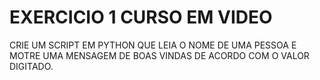 # EXERCICIO 1 CURSO EM VIDEO

CRIE UM SCRIPT EM PYTHON QUE LEIA O NOME DE UMA PESSOA E\
MOTRE UMA MENSAGEM DE BOAS VINDAS DE ACORDO COM O VALOR DIGITADO.
